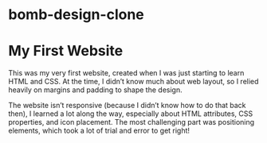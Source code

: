 # bomb-design-clone

# My First Website

This was my very first website, created when I was just starting to learn HTML and CSS. At the time, 
I didn’t know much about web layout, so I relied heavily on margins and padding to shape the design. 

The website isn’t responsive (because I didn’t know how to do that back then), I learned a lot along the way, 
especially about HTML attributes, CSS properties, and icon placement. The most challenging part was positioning elements, 
which took a lot of trial and error to get right!
